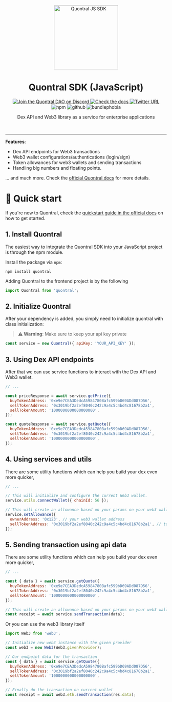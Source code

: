 <!--
  CAUTION: This file is automatically generated. Do not edit it manually!
  To adjust it, change the sdk-readme code generator or its template
-->
<div align="center">
  <a align="center" href="https://quontral.com" target="_blank">
    <img src="https://cdn.discordapp.com/attachments/992423326301565029/1052935885747929158/logo-icon.png" alt="Quontral JS SDK" height=200/>
  </a>
  <h1 align="center">Quontral SDK (JavaScript)</h1>
  <a href="https://discord.gg/Qf22zsnjeH" target="_blank">
    <img alt="Join the Quontral DAO on Discord" src="https://img.shields.io/discord/819584798443569182?color=7289DA&label=Discord&logo=discord&logoColor=ffffff" />
  </a>
  <a href="https://docs.quontral.com" target="_blank">
    <img alt="Check the docs" src="https://img.shields.io/badge/Docs-Full Documentation-21BF96?style=flat&logo=gitbook&logoColor=ffffff" />
  </a>
  <a href="https://twitter.com/quontral" target="_blank">
    <img alt="Twitter URL" src="https://img.shields.io/twitter/url?url=https%3A%2F%2Fquontral.com2?color=7289DA">
  </a><br/>
    <img alt="npm" src="https://img.shields.io/npm/v/quontral?label=version" />
    <img alt="github" src="https://img.shields.io/github/last-commit/quontral/quontral" />
    <img alt="bundlephobia" src="https://img.shields.io/bundlephobia/minzip/quontral" />
  <p>
  </p>
  <p>
    Dex API and Web3 library as a service for enterprise applications
  </p>
  <br/>
</div>

---

**Features**:

- Dex API endpoints for Web3 transactions
- Web3 wallet configurations/authentications (login/sign)
- Token allowances for web3 wallets and sending transactions
- Handling big numbers and floating points.

... and much more. Check the [official Quontral docs](https://docs.quontral.com/) for more details.

# 🚀 Quick start

If you're new to Quontral, check the [quickstart guide in the official docs](https://docs.quontral.com/quontral-swap-api/quick-start) on how to get started.

## 1. Install Quontral

The easiest way to integrate the Quontral SDK into your JavaScript project is through the npm module.

Install the package via `npm`:

```shell
npm install quontral
```

Adding Quontral to the frontend project is by the following

```javascript
import Quontral from 'quontral';
```

## 2. Initialize Quontral

After your dependency is added, you simply need to initialize quontral with class initialization:

> **⚠️ Warning**: Make sure to keep your api key private

```javascript
const service = new Quontral({ apiKey: 'YOUR_API_KEY' });
```

## 3. Using Dex API endpoints

After that we can use service functions to interact with the Dex API and Web3 wallet.

```javascript
// ...

const priceResponse = await service.getPrice({
  buyTokenAddress: '0xe9e7CEA3DedcA5984780Bafc599bD69ADd087D56',
  sellTokenAddress: '0x3019bf2a2ef8040c242c9a4c5c4bd4c81678b2a1',
  sellTokenAmount: '1000000000000000000',
});

const quoteResponse = await service.getQuote({
  buyTokenAddress: '0xe9e7CEA3DedcA5984780Bafc599bD69ADd087D56',
  sellTokenAddress: '0x3019bf2a2ef8040c242c9a4c5c4bd4c81678b2a1',
  sellTokenAmount: '1000000000000000000',
});
```

## 4. Using services and utils

There are some utility functions which can help you build your dex even more quicker,

```javascript
// ...

// This will initialize and configure the current Web3 wallet.
service.utils.connectWallet({ chainId: 56 });

// This will create an allowance based on your params on your web3 wallet for the desired token.
service.setAllowance({
  ownerAddress: '0x123', // your web3 wallet address
  sellTokenAddress: '0x3019bf2a2ef8040c242c9a4c5c4bd4c81678b2a1', // token address to create allowance for
});
```

## 5. Sending transaction using api data

There are some utility functions which can help you build your dex even more quicker,

```javascript
// ...

const { data } = await service.getQuote({
  buyTokenAddress: '0xe9e7CEA3DedcA5984780Bafc599bD69ADd087D56',
  sellTokenAddress: '0x3019bf2a2ef8040c242c9a4c5c4bd4c81678b2a1',
  sellTokenAmount: '1000000000000000000',
});

// This will create an allowance based on your params on your web3 wallet for the desired token.
const receipt = await service.sendTransaction(data);
```

Or you can use the web3 library itself

```javascript
import Web3 from 'web3';

// Initialize new web3 instance with the given provider
const web3 = new Web3(Web3.givenProvider);

// Our endpoint data for the transaction
const { data } = await service.getQuote({
  buyTokenAddress: '0xe9e7CEA3DedcA5984780Bafc599bD69ADd087D56',
  sellTokenAddress: '0x3019bf2a2ef8040c242c9a4c5c4bd4c81678b2a1',
  sellTokenAmount: '1000000000000000000',
});

// Finally do the transaction on current wallet
const receipt = await web3.eth.sendTransaction(res.data);
```
